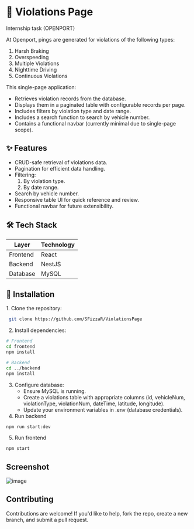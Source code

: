 # 🚚 Violations Page
Internship task (OPENPORT)

At Openport, pings are generated for violations of the following types:

1. Harsh Braking
2. Overspeeding
3. Multiple Violations
4. Nighttime Driving
5. Continuous Violations

This single-page application:

- Retrieves violation records from the database.
- Displays them in a paginated table with configurable records per page.
- Includes filters by violation type and date range.
- Includes a search function to search by vehicle number.
- Contains a functional navbar (currently minimal due to single-page scope).

## ✨ Features
- CRUD-safe retrieval of violations data.
- Pagination for efficient data handling.
- Filtering:
    1. By violation type.
    2. By date range.
- Search by vehicle number.
- Responsive table UI for quick reference and review.
- Functional navbar for future extensibility.

## 🛠️ Tech Stack
| **Layer** | **Technology** |
| --------- | -------------- |
| Frontend  | React          |
| Backend   | NestJS         |
| Database  | MySQL          |

## 🚀 Installation 

1️. Clone the repository:
```bash
 git clone https://github.com/SFizzaR/ViolationsPage
```
2. Install dependencies:
```bash
# Frontend
cd frontend
npm install

# Backend
cd ../backend
npm install
```
3. Configure database:
    - Ensure MySQL is running.
    - Create a violations table with appropriate columns (id, vehicleNum, violationType, violationNum, dateTime, latitude, longitude).
    - Update your environment variables in .env (database credentials).
4. Run backend
```bash
npm run start:dev
```
5. Run frontend
```bash
npm start
```
## Screenshot
![image](https://github.com/user-attachments/assets/41d9c3a1-2f9e-4c74-88de-3c29153631af)

## Contributing 
Contributions are welcome! If you'd like to help, fork the repo, create a new branch, and submit a pull request.

